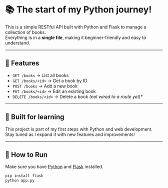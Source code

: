 # 📚 The start of my Python journey!

This is a simple RESTful API built with Python and Flask to manage a collection of books.  
Everything is in a **single file**, making it beginner-friendly and easy to understand.

---

## 🔧 Features

- `GET /books` → List all books  
- `GET /books/<id>` → Get a book by ID  
- `POST /books` → Add a new book  
- `PUT /books/<id>` → Edit an existing book  
- `DELETE /books/<id>` → Delete a book _(not wired to a route yet)*_

---

## 🧪 Built for learning

This project is part of my first steps with Python and web development.  
Stay tuned as I expand it with new features and improvements!

---

## 🚀 How to Run

Make sure you have [Python](https://www.python.org/) and [Flask](https://flask.palletsprojects.com/) installed.

```bash
pip install flask
python app.py

